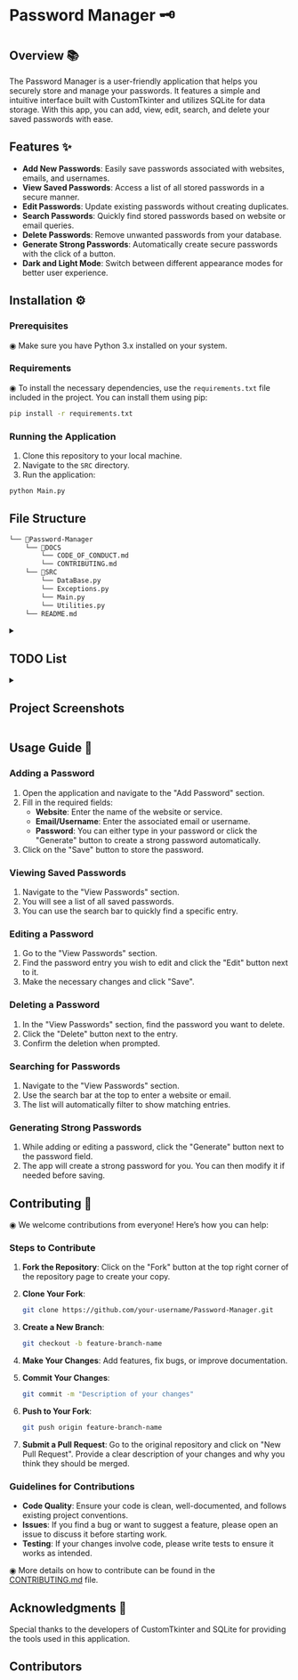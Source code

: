 
# Password Manager 🗝️

## Overview 📚

The Password Manager is a user-friendly application that helps you securely store and manage your passwords. It features a simple and intuitive interface built with CustomTkinter and utilizes SQLite for data storage. With this app, you can add, view, edit, search, and delete your saved passwords with ease.

## Features ✨

- **Add New Passwords**: Easily save passwords associated with websites, emails, and usernames.
- **View Saved Passwords**: Access a list of all stored passwords in a secure manner.
- **Edit Passwords**: Update existing passwords without creating duplicates.
- **Search Passwords**: Quickly find stored passwords based on website or email queries.
- **Delete Passwords**: Remove unwanted passwords from your database.
- **Generate Strong Passwords**: Automatically create secure passwords with the click of a button.
- **Dark and Light Mode**: Switch between different appearance modes for better user experience.

## Installation ⚙️

### Prerequisites

◉ Make sure you have Python 3.x installed on your system.

### Requirements

◉ To install the necessary dependencies, use the `requirements.txt` file included in the project. You can install them using pip:

```bash
pip install -r requirements.txt
```

### Running the Application

1. Clone this repository to your local machine.
2. Navigate to the `SRC` directory.
3. Run the application:

```bash
python Main.py
```

## File Structure

```markdown
└── 📁Password-Manager
    └── 📁DOCS
        └── CODE_OF_CONDUCT.md
        └── CONTRIBUTING.md
    └── 📁SRC
        └── DataBase.py
        └── Exceptions.py
        └── Main.py
        └── Utilities.py
    └── README.md
```

<details>
<summary><h2> TODO List </h2></summary>

1. **Enhance User Interface:**
   - Revise button placements and alignments for better UX.
   - Add tooltips or help icons for user guidance.
   - Implement a theme toggle (light/dark mode) for better accessibility.

2. **Improve Functionality:**
   - Implement password strength validation during password creation.
   - Add an option to categorize passwords (e.g., personal, work).
   - Introduce tags or labels for easier organization and searchability.
   - Allow exporting passwords to a CSV file for backup purposes.

3. **Implement Security Features:**
   - Add encryption for stored passwords for enhanced security.
   - Implement user authentication (master password) to access the app.
   - Enable secure password generation options (length, character types).

4. **Enhance Database Management:**
   - Implement a function to back up and restore the database.
   - Create a function to audit passwords for reusability or weak passwords.
   - Add data validation to ensure no duplicates are saved.

5. **Unit Testing:**
   - Write unit tests for critical functions (e.g., database interactions, password generation).
   - Set up automated testing with a CI/CD pipeline (e.g., GitHub Actions).

6. **Documentation:**
   - Expand the README.md with a usage guide and contribution instructions.
   - Create a wiki for detailed documentation on features and development guidelines.
   - Document the code with clear comments and docstrings for better readability.

7. **Code Refactoring:**
   - Review and refactor the code for better modularity and readability.
   - Optimize performance in database queries and UI responsiveness.

8. **User Feedback:**
   - Gather user feedback on the application’s usability and features.
   - Implement a feedback mechanism (e.g., a form or dialog within the app).

9. **Accessibility Improvements:**
   - Ensure the app meets accessibility standards (e.g., keyboard navigation, screen reader support).

10. **Mobile Compatibility:**
    - Explore options for creating a mobile version of the app using frameworks like Kivy or BeeWare.

</details>

<details>
<summary><h2>Project Screenshots</h2></summary>

![Main Interface](https://github.com/user-attachments/assets/aec80baf-91a6-4c5f-a0a5-734e763acb20)

![Password Entry](https://github.com/user-attachments/assets/59908581-28d4-4922-8fc4-187b9b27a598)

![Password List](https://github.com/user-attachments/assets/e5e4a3cb-87f0-45bd-af4b-f444c4f11cee)


</details>


## Usage Guide 📝

### Adding a Password
1. Open the application and navigate to the "Add Password" section.
2. Fill in the required fields:
   - **Website**: Enter the name of the website or service.
   - **Email/Username**: Enter the associated email or username.
   - **Password**: You can either type in your password or click the "Generate" button to create a strong password automatically.
3. Click on the "Save" button to store the password.

### Viewing Saved Passwords
1. Navigate to the "View Passwords" section.
2. You will see a list of all saved passwords.
3. You can use the search bar to quickly find a specific entry.

### Editing a Password
1. Go to the "View Passwords" section.
2. Find the password entry you wish to edit and click the "Edit" button next to it.
3. Make the necessary changes and click "Save".

### Deleting a Password
1. In the "View Passwords" section, find the password you want to delete.
2. Click the "Delete" button next to the entry.
3. Confirm the deletion when prompted.

### Searching for Passwords
1. Navigate to the "View Passwords" section.
2. Use the search bar at the top to enter a website or email.
3. The list will automatically filter to show matching entries.

### Generating Strong Passwords
1. While adding or editing a password, click the "Generate" button next to the password field.
2. The app will create a strong password for you. You can then modify it if needed before saving.

## Contributing 🤝

◉ We welcome contributions from everyone! Here’s how you can help:

### Steps to Contribute
1. **Fork the Repository**: Click on the "Fork" button at the top right corner of the repository page to create your copy.

2. **Clone Your Fork**:
   ```bash
   git clone https://github.com/your-username/Password-Manager.git
   ```

3. **Create a New Branch**:
   ```bash
   git checkout -b feature-branch-name
   ```

4. **Make Your Changes**: Add features, fix bugs, or improve documentation.

5. **Commit Your Changes**:
   ```bash
   git commit -m "Description of your changes"
   ```

6. **Push to Your Fork**:
   ```bash
   git push origin feature-branch-name
   ```

7. **Submit a Pull Request**: Go to the original repository and click on "New Pull Request". Provide a clear description of your changes and why you think they should be merged.

### Guidelines for Contributions
- **Code Quality**: Ensure your code is clean, well-documented, and follows existing project conventions.
- **Issues**: If you find a bug or want to suggest a feature, please open an issue to discuss it before starting work.
- **Testing**: If your changes involve code, please write tests to ensure it works as intended.

◉ More details on how to contribute can be found in the [CONTRIBUTING.md](DOCS/CONTRIBUTING.md) file.

## Acknowledgments 🙏
Special thanks to the developers of CustomTkinter and SQLite for providing the tools used in this application.

## Contributors

<!-- ALL-CONTRIBUTORS-LIST:START - Do not remove or modify this section -->
<!-- prettier-ignore-start -->
<!-- markdownlint-disable -->

<!-- markdownlint-restore -->
<!-- prettier-ignore-end -->

<!-- ALL-CONTRIBUTORS-LIST:END -->
